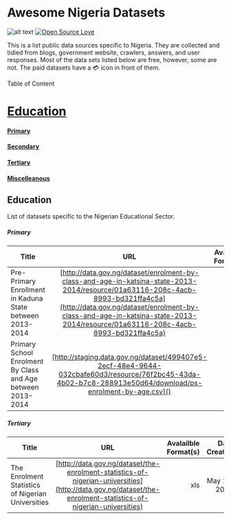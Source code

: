 Awesome Nigeria Datasets
=======================

![alt text](https://cdn.rawgit.com/sindresorhus/awesome/d7305f38d29fed78fa85652e3a63e154dd8e8829/media/badge.svg )
[![Open Source Love](https://badges.frapsoft.com/os/v1/open-source.svg?v=103)](https://github.com/ellerbrock/open-source-badges/)


This is a list public data sources specific to Nigeria. They are collected and tidied from blogs, government website, crawlers,  answers, and user responses. Most of the data sets listed below are free, however, some are not.
The paid datasets have a :credit_card: icon in front of them.


Table of Content

# [Education](#education)
####   [Primary](#primary)
####   [Secondary](#secondary)
####   [Tertiary](#tertiary)
####   [Miscelleanous](#miscellaneous)



## Education
List of datasets specific to the Nigerian Educational Sector.

##### Primary

| Title                  | URL           | Avalailble Format(s)| Date Created     | Last Update| Free    | Requires Permission |Size|
| ------------- |:-------------:|    -----:           |  -----:          | -----:     | -----:  |  -----:   |         -----:  
|Pre-Primary Enrollment in Kaduna State between 2013-2014|[http://data.gov.ng/dataset/enrolment-by-class-and-age-in-katsina-state-2013-2014/resource/01a63116-208c-4acb-8993-bd321ffa4c5a](http://data.gov.ng/dataset/enrolment-by-class-and-age-in-katsina-state-2013-2014/resource/01a63116-208c-4acb-8993-bd321ffa4c5a)|xls|  -  | -  |  Yes |No | - 
|Primary School Enrolment By Class and Age between 2013-2014|[http://staging.data.gov.ng/dataset/499407e5-2ecf-48e4-9644-032cbafe60d3/resource/76f2bc45-43da-4b02-b7c8-288913e50d64/download/ps-enrolment-by-age.csv]()|xls|  -  | -  |  Yes |No | - 






##### Tertiary

| Title         | URL           | Avalailble Format(s)| Date Created     | Last Update| Free    | Requires Permission |Size|
| ------------- |:-------------:|    -----:           |  -----:          | -----:     | -----:  |  -----:   |         -----:  
|The Enrolment Statistics of Nigerian Universities              |[http://data.gov.ng/dataset/the-enrolment-statistics-of-nigerian-universities](http://data.gov.ng/dataset/the-enrolment-statistics-of-nigerian-universities)|xls|   May 17, 2017 |     May 17, 2017|   Yes      |            No         | -
